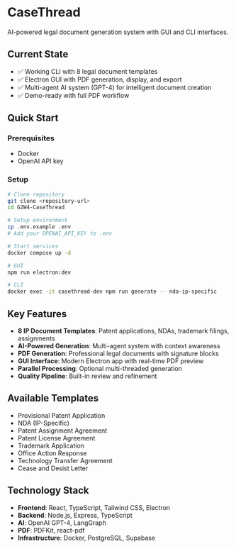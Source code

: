 # CaseThread

AI-powered legal document generation system with GUI and CLI interfaces.

## Current State

- ✅ Working CLI with 8 legal document templates
- ✅ Electron GUI with PDF generation, display, and export
- ✅ Multi-agent AI system (GPT-4) for intelligent document creation
- ✅ Demo-ready with full PDF workflow

## Quick Start

### Prerequisites
- Docker
- OpenAI API key

### Setup

```bash
# Clone repository
git clone <repository-url>
cd G2W4-CaseThread

# Setup environment
cp .env.example .env
# Add your OPENAI_API_KEY to .env

# Start services
docker compose up -d

# GUI
npm run electron:dev

# CLI
docker exec -it casethread-dev npm run generate -- nda-ip-specific
```

## Key Features

- **8 IP Document Templates**: Patent applications, NDAs, trademark filings, assignments
- **AI-Powered Generation**: Multi-agent system with context awareness
- **PDF Generation**: Professional legal documents with signature blocks
- **GUI Interface**: Modern Electron app with real-time PDF preview
- **Parallel Processing**: Optional multi-threaded generation
- **Quality Pipeline**: Built-in review and refinement

## Available Templates

- Provisional Patent Application
- NDA (IP-Specific)
- Patent Assignment Agreement
- Patent License Agreement
- Trademark Application
- Office Action Response
- Technology Transfer Agreement
- Cease and Desist Letter

## Technology Stack

- **Frontend**: React, TypeScript, Tailwind CSS, Electron
- **Backend**: Node.js, Express, TypeScript
- **AI**: OpenAI GPT-4, LangGraph
- **PDF**: PDFKit, react-pdf
- **Infrastructure**: Docker, PostgreSQL, Supabase 